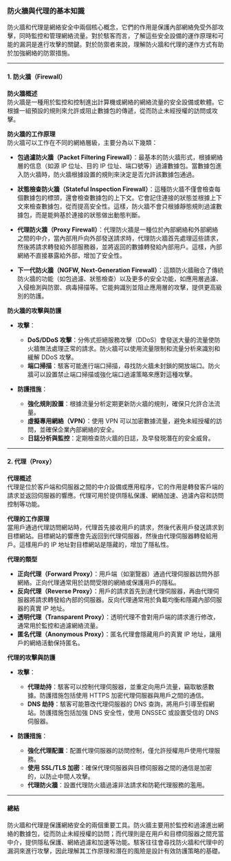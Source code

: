 ### **防火牆與代理的基本知識**

防火牆和代理是網絡安全中兩個核心概念，它們的作用是保護內部網絡免受外部攻擊，同時監控和管理網絡流量。對於駭客而言，了解這些安全設備的運作原理和可能的漏洞是進行攻擊的關鍵。對於防禦者來說，理解防火牆和代理的運作方式有助於加強網絡的防禦措施。

---

#### **1. 防火牆（Firewall）**

**防火牆概述**  
防火牆是一種用於監控和控制進出計算機或網絡的網絡流量的安全設備或軟體。它根據一組預設的規則來允許或阻止數據包的傳遞，從而防止未經授權的訪問或攻擊。

**防火牆的工作原理**  
防火牆可以工作在不同的網絡層級，主要分為以下幾類：

- **包過濾防火牆（Packet Filtering Firewall）**：最基本的防火牆形式，根據網絡層的信息（如源 IP 位址、目的 IP 位址、端口號等）過濾數據包。當數據包進入防火牆時，防火牆根據設置的規則來決定是否允許該數據包通過。
  
- **狀態檢查防火牆（Stateful Inspection Firewall）**：這種防火牆不僅會檢查每個數據包的標頭，還會檢查數據包的上下文。它會記住連接的狀態並根據上下文來檢查數據包，從而提高安全性。這樣，防火牆不會只根據靜態規則過濾數據包，而是能夠基於連接的狀態做出動態判斷。

- **代理防火牆（Proxy Firewall）**：代理防火牆是一種位於內部網絡和外部網絡之間的中介，當內部用戶向外部發送請求時，代理防火牆首先處理這些請求，然後將請求轉發給外部服務器，並將返回的數據轉發給內部用戶。這樣，內部網絡不直接暴露給外部，增加了安全性。

- **下一代防火牆（NGFW, Next-Generation Firewall）**：這類防火牆融合了傳統防火牆的功能（如包過濾、狀態檢查）以及更多的安全功能，如應用層過濾、入侵檢測與防禦、病毒掃描等。它能夠識別並阻止應用層的攻擊，提供更高級別的防護。

**防火牆的攻擊與防護**
- **攻擊**：  
  - **DoS/DDoS 攻擊**：分佈式拒絕服務攻擊（DDoS）會發送大量的流量使防火牆無法處理正常的請求。防火牆可以使用流量限制和流量分析來識別和緩解 DDoS 攻擊。
  - **端口掃描**：駭客可能進行端口掃描，尋找防火牆未封鎖的開放端口。防火牆可以設置禁止端口掃描或強化端口過濾策略來應對這種攻擊。
  
- **防護措施**：  
  - **強化規則設置**：根據流量分析定期更新防火牆的規則，確保只允許合法流量。
  - **虛擬專用網絡（VPN）**：使用 VPN 可以加密數據流量，避免未經授權的訪問，並確保企業內部網絡的安全。
  - **日誌分析與監控**：定期檢查防火牆的日誌，及早發現潛在的安全威脅。

---

#### **2. 代理（Proxy）**

**代理概述**  
代理是位於客戶端和伺服器之間的中介設備或應用程序，它的作用是轉發客戶端的請求並返回伺服器的響應。代理可用於提供隱私保護、網絡加速、過濾內容和訪問控制等功能。

**代理的工作原理**  
當用戶通過代理訪問網站時，代理首先接收用戶的請求，然後代表用戶發送請求到目標網站。目標網站的響應會先返回到代理伺服器，然後由代理伺服器轉發給用戶。這樣用戶的 IP 地址對目標網站是隱藏的，增加了隱私性。

**代理的類型**
- **正向代理（Forward Proxy）**：用戶端（如瀏覽器）通過代理伺服器訪問外部網絡。正向代理通常用於訪問受限的網絡或保護用戶的隱私。
- **反向代理（Reverse Proxy）**：用戶的請求首先到達代理伺服器，再由代理伺服器將請求轉發給內部的伺服器。反向代理通常用於負載均衡和隱藏內部伺服器的真實 IP 地址。
- **透明代理（Transparent Proxy）**：透明代理不會對用戶端的請求進行修改，通常用於監控和過濾網絡流量。
- **匿名代理（Anonymous Proxy）**：匿名代理會隱藏用戶的真實 IP 地址，讓用戶的網絡活動保持匿名。

**代理的攻擊與防護**
- **攻擊**：  
  - **代理劫持**：駭客可以控制代理伺服器，並重定向用戶流量，竊取敏感數據。防護措施包括使用 HTTPS 加密代理伺服器與用戶之間的通信。
  - **DNS 劫持**：駭客可能篡改代理伺服器的 DNS 查詢，將用戶引導至假網站。防護措施包括加強 DNS 安全性，使用 DNSSEC 或設置受信的 DNS 伺服器。

- **防護措施**：  
  - **強化代理配置**：配置代理伺服器的訪問控制，僅允許授權用戶使用代理服務。
  - **使用 SSL/TLS 加密**：確保代理伺服器與目標伺服器之間的通信是加密的，以防止中間人攻擊。
  - **代理防火牆**：設置代理防火牆過濾非法請求和防範代理服務的濫用。

---

#### **總結**

防火牆和代理是保護網絡安全的兩個重要工具。防火牆主要用於監控和過濾進出網絡的數據包，從而防止未經授權的訪問；而代理則是在用戶和目標伺服器之間充當中介，提供隱私保護、網絡過濾和加速等功能。駭客往往會尋找防火牆和代理中的漏洞來進行攻擊，因此理解其工作原理和潛在的風險是設計有效防護策略的基礎。